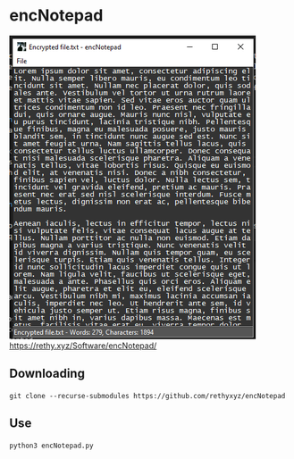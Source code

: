# encNotepad
<img src="encNotepad.PNG">
<a href="https://rethy.xyz/Software/encNotepad/">https://rethy.xyz/Software/encNotepad/</a>

## Downloading
`git clone --recurse-submodules https://github.com/rethyxyz/encNotepad`

## Use
`python3 encNotepad.py`